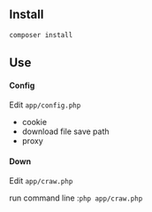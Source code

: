 ## Install 

```php
composer install
```

## Use

#### Config
Edit `app/config.php`

- cookie
- download file save path
- proxy 

#### Down
Edit `app/craw.php`

run command line :`php app/craw.php`


